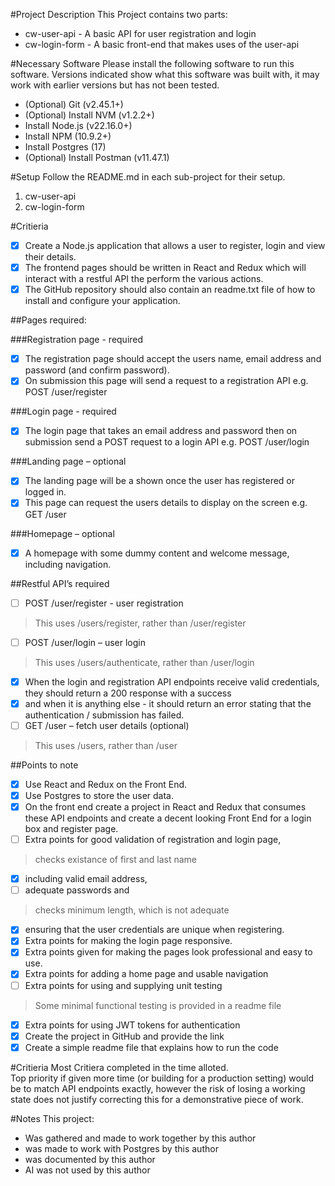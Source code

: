 #Project Description
This Project contains two parts:
* cw-user-api - A basic API for user registration and login
* cw-login-form - A basic front-end that makes uses of the user-api

#Necessary Software
Please install the following software to run this software.  Versions indicated show what this software was built with, it may work with earlier versions but has not been tested.
* (Optional) Git (v2.45.1+)
* (Optional) Install NVM (v1.2.2+)
* Install Node.js (v22.16.0+)
* Install NPM (10.9.2+)
* Install Postgres (17)
* (Optional) Install Postman (v11.47.1)

#Setup
Follow the README.md in each sub-project for their setup.
1) cw-user-api 
2) cw-login-form

#Critieria
- [x] Create a Node.js application that allows a user to register, login and view their details.
- [x] The frontend pages should be written in React and Redux which will interact with a restful API the perform the various actions.
- [x] The GitHub repository should also contain an readme.txt file of how to install and configure your application. 

##Pages required:

###Registration page - required
- [x] The registration page should accept the users name, email address and password (and confirm password).  
- [x] On submission this page will send a request to a registration API e.g. POST /user/register 

###Login page - required
- [x] The login page that takes an email address and password then on submission send a POST request to a login API e.g. POST /user/login

###Landing page – optional
- [x] The landing page will be a shown once the user has registered or logged in.
- [x] This page can request the users details to display on the screen e.g. GET /user

###Homepage – optional
- [x] A homepage with some dummy content and welcome message, including navigation.

##Restful API’s required
- [ ] POST /user/register - user registration 
> This uses /users/register, rather than /user/register
- [ ] POST /user/login – user login
> This uses /users/authenticate, rather than /user/login
- [x] When the login and registration API endpoints receive valid credentials, they should return a 200 response with a success 
- [x] and when it is anything else - it should return an error stating that the authentication / submission has failed.
- [ ] GET /user – fetch user details (optional)
> This uses /users, rather than /user

##Points to note
- [x] Use React and Redux on the Front End.
- [x] Use Postgres to store the user data.
- [x] On the front end create a project in React and Redux that consumes these API endpoints and create a decent looking Front End for a login box and register page.
- [ ] Extra points for good validation of registration and login page, 
> checks existance of first and last name
- [x] including valid email address, 
- [ ] adequate passwords and 
> checks minimum length, which is not adequate
- [x] ensuring that the user credentials are unique when registering.
- [x] Extra points for making the login page responsive.
- [x] Extra points given for making the pages look professional and easy to use.
- [x] Extra points for adding a home page and usable navigation
- [ ] Extra points for using and supplying unit testing
> Some minimal functional testing is provided in a readme file
- [x] Extra points for using JWT tokens for authentication
- [x] Create the project in GitHub and provide the link
- [x] Create a simple readme file that explains how to run the code

#Critieria
Most Critiera completed in the time alloted.  
Top priority if given more time (or building for a production setting) would be to match API endpoints exactly, however the risk of losing a working state does not justify correcting this for a demonstrative piece of work.

#Notes
This project:
* Was gathered and made to work together by this author
* was made to work with Postgres by this author
* was documented by this author
* AI was not used by this author